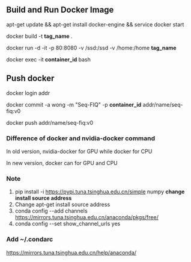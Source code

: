 ## Build and Run Docker Image
apt-get update && apt-get install docker-engine && service docker start

docker build -t **tag_name** .

docker run -d -it -p 80:8080 -v /ssd:/ssd -v /home:/home **tag_name**

docker exec -it **container_id** bash

## Push docker 
docker login addr

docker commit -a wong -m "Seq-FIQ" -p **container_id** addr/name/seq-fiq:v0

docker push addr/name/seq-fiq:v0


### Difference of docker and nvidia-docker command
In old version, nvidia-docker for GPU while docker for CPU

In new version, docker can for GPU and CPU

### Note
1. pip install -i  https://pypi.tuna.tsinghua.edu.cn/simple numpy   **change install source address** 
2. Change apt-get install source address
3. conda config --add channels https://mirrors.tuna.tsinghua.edu.cn/anaconda/pkgs/free/
4. conda config --set show_channel_urls yes

### Add ~/.condarc
https://mirrors.tuna.tsinghua.edu.cn/help/anaconda/
